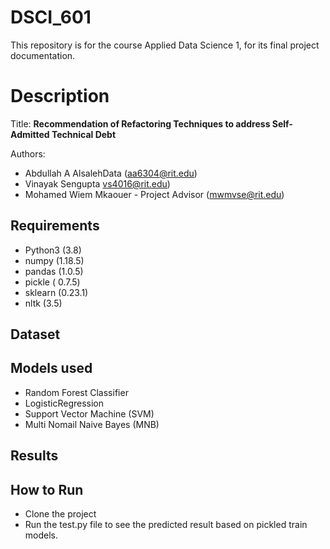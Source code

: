 # DSCI_601

This repository is for the course Applied Data Science 1, for its final project documentation.

# Description

Title: **Recommendation of Refactoring Techniques to address Self-Admitted Technical Debt**

Authors: 
* Abdullah A AlsalehData (aa6304@rit.edu)
* Vinayak Sengupta vs4016@rit.edu)
* Mohamed Wiem Mkaouer - Project Advisor (mwmvse@rit.edu)


## Requirements

* Python3 (3.8)
* numpy (1.18.5)
* pandas (1.0.5)
* pickle ( 0.7.5)
* sklearn (0.23.1)
* nltk (3.5)

## Dataset


## Models used
* Random Forest Classifier
* LogisticRegression
* Support Vector Machine (SVM)
* Multi Nomail Naive Bayes (MNB)



## Results





## How to Run
* Clone the project
* Run the test.py file to see the predicted result based on pickled train models.
